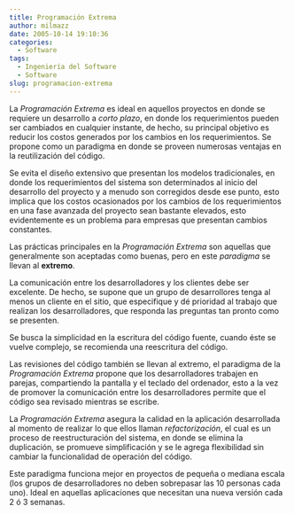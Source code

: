 ```yaml
---
title: Programación Extrema
author: milmazz
date: 2005-10-14 19:10:36
categories:
  - Software
tags:
  - Ingeniería del Software
  - Software
slug: programacion-extrema
---
```


La _Programación Extrema_ es ideal en aquellos proyectos en donde se requiere un
desarrollo a _corto plazo_, en donde los requerimientos pueden ser cambiados en
cualquier instante, de hecho, su principal objetivo es reducir los costos
generados por los cambios en los requerimientos. Se propone como un paradigma en
donde se proveen numerosas ventajas en la reutilización del código.

Se evita el diseño extensivo que presentan los modelos tradicionales, en donde
los requerimientos del sistema son determinados al inicio del desarrollo del
proyecto y a menudo son corregidos desde ese punto, esto implica que los costos
ocasionados por los cambios de los requerimientos en una fase avanzada del
proyecto sean bastante elevados, esto evidentemente es un problema para empresas
que presentan cambios constantes.

Las prácticas principales en la _Programación Extrema_ son aquellas que
generalmente son aceptadas como buenas, pero en este _paradigma_ se llevan al
**extremo**.

La comunicación entre los desarrolladores y los clientes debe ser excelente. De
hecho, se supone que un grupo de desarrollores tenga al menos un cliente en el
sitio, que especifique y dé prioridad al trabajo que realizan los
desarrolladores, que responda las preguntas tan pronto como se presenten.

Se busca la simplicidad en la escritura del código fuente, cuando éste se vuelve
complejo, se recomienda una reescritura del código.

Las revisiones del código también se llevan al extremo, el paradigma de la
_Programación Extrema_ propone que los desarrolladores trabajen en parejas,
compartiendo la pantalla y el teclado del ordenador, esto a la vez de promover
la comunicación entre los desarrolladores permite que el código sea revisado
mientras se escribe.

La _Programación Extrema_ asegura la calidad en la aplicación desarrollada al
momento de realizar lo que ellos llaman _refactorización_, el cual es un proceso
de reestructuración del sistema, en donde se elimina la duplicación, se promueve
simplificación y se le agrega flexibilidad sin cambiar la funcionalidad de
operación del código.

Este paradigma funciona mejor en proyectos de pequeña o mediana escala (los
grupos de desarrolladores no deben sobrepasar las 10 personas cada uno). Ideal
en aquellas aplicaciones que necesitan una nueva versión cada 2 ó 3 semanas.
